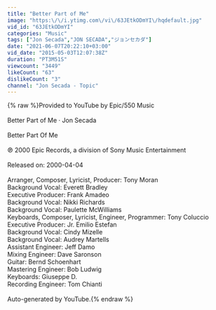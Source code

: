 ```yaml
---
title: "Better Part of Me"
image: "https:\/\/i.ytimg.com\/vi\/63JEtkODmYI\/hqdefault.jpg"
vid_id: "63JEtkODmYI"
categories: "Music"
tags: ["Jon Secada","JON SECADA","ジョンセカダ"]
date: "2021-06-07T20:22:10+03:00"
vid_date: "2015-05-03T12:07:38Z"
duration: "PT3M51S"
viewcount: "3449"
likeCount: "63"
dislikeCount: "3"
channel: "Jon Secada - Topic"
---
```

{% raw %}Provided to YouTube by Epic/550 Music<br /><br />Better Part of Me · Jon Secada<br /><br />Better Part Of Me<br /><br />℗ 2000 Epic Records, a division of Sony Music Entertainment<br /><br />Released on: 2000-04-04<br /><br />Arranger, Composer, Lyricist, Producer: Tony Moran<br />Background  Vocal: Everett Bradley<br />Executive  Producer: Frank Amadeo<br />Background  Vocal: Nikki Richards<br />Background  Vocal: Paulette McWilliams<br />Keyboards, Composer, Lyricist, Engineer, Programmer: Tony Coluccio<br />Executive  Producer: Jr. Emilio Estefan<br />Background  Vocal: Cindy Mizelle<br />Background  Vocal: Audrey Martells<br />Assistant  Engineer: Jeff Damo<br />Mixing  Engineer: Dave Saronson<br />Guitar: Bernd Schoenhart<br />Mastering  Engineer: Bob Ludwig<br />Keyboards: Giuseppe D.<br />Recording  Engineer: Tom Chianti<br /><br />Auto-generated by YouTube.{% endraw %}

